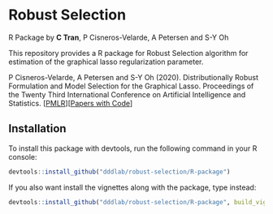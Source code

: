 Robust Selection
================

R Package by **C Tran**, P Cisneros-Velarde, A Petersen and S-Y Oh

This repository provides a R package for Robust Selection algorithm 
for estimation of the graphical lasso regularization parameter.

P Cisneros-Velarde, A Petersen and S-Y Oh (2020). Distributionally Robust Formulation and Model Selection for the Graphical Lasso. Proceedings of the Twenty Third International Conference on Artificial Intelligence and Statistics. [[PMLR](http://proceedings.mlr.press/v108/cisneros20a.html)][[Papers with Code](https://paperswithcode.com/paper/distributionally-robust-formulation-and-model)]

## Installation

To install this package with devtools, run the following command in your R console:

```r
devtools::install_github("dddlab/robust-selection/R-package")
```

If you also want install the vignettes along with the package, type instead:

```r
devtools::install_github("dddlab/robust-selection/R-package", build_vignette = TRUE)
```
